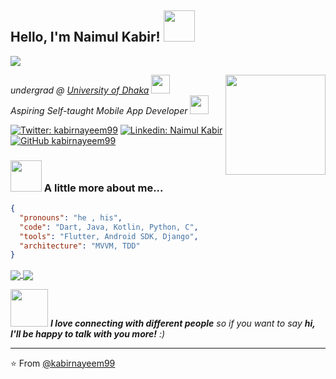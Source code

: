 
<!-- Header with the icon -->
<h2> Hello, I'm Naimul Kabir! <img src="https://media.giphy.com/media/H83F4AfL798AmtKXIL/giphy.gif" width="50"></h2>

<!-- Visitor count -->
![](https://visitor-badge.laobi.icu/badge?page_id=kabirnayeem99.kabirnayeem99)

<!-- Image of a guy coding alone -->
<img align='right' src="https://media.giphy.com/media/fwbzI2kV3Qrlpkh59e/giphy.gif" width="160">

<!-- about myself overview -->
<p>
<em>undergrad @ <a href="http://www.du.ac.bd">University of Dhaka</a>
<img src="https://media.giphy.com/media/fYSnHlufseco8Fh93Z/giphy.gif" width="30">
</br>
Aspiring Self-taught Mobile App Developer
<img src="https://media.giphy.com/media/WUlplcMpOCEmTGBtBW/giphy.gif" width="30"> 
</em></p>

<!-- Social media buttons -->
[![Twitter: kabirnayeem99](https://img.shields.io/twitter/follow/kabirnayeem99?style=social)](https://twitter.com/kabirnayeem99)
[![Linkedin: Naimul Kabir](https://img.shields.io/badge/-kabirnayeem99-blue?style=flat-square&logo=Linkedin&logoColor=white&link=https://www.linkedin.com/in/kabirnayeem99/)](https://www.linkedin.com/in/kabirnayeem99/)
[![GitHub kabirnayeem99](https://img.shields.io/github/followers/kabirnayeem99?label=follow&style=social)](https://github.com/kabirnayeem99)


<!-- A little bit about me -->
### <img src="https://media.giphy.com/media/VgCDAzcKvsR6OM0uWg/giphy.gif" width="50"> A little more about me...  

<!-- CV in JSON -->
```json
{
  "pronouns": "he , his",
  "code": "Dart, Java, Kotlin, Python, C",
  "tools": "Flutter, Android SDK, Django",
  "architecture": "MVVM, TDD"
}
```

<!-- Top used languages -->
<a href="https://wakatime.com/@kabirnayeem99">
  <img align="center" src="https://github-readme-stats.vercel.app/api/wakatime?username=kabirnayeem99&layout=compact&langs_count=10&theme=dark&hide=html,makefile,javascript,css,d,groovy" />
</a>
<a href="https://ionicabizau.github.io/github-profile-languages/?user=kabirnayeem99">
  <img align="center" src="https://github-readme-stats.vercel.app/api/top-langs/?username=kabirnayeem99&layout=compact&langs_count=10&theme=dark&hide=html,makefile,javascript,css,d" />
</a>

<!-- First footer -->
<img src="https://media.giphy.com/media/LnQjpWaON8nhr21vNW/giphy.gif" width="60"> <em><b>I love connecting with different people</b> so if you want to say <b>hi, I'll be happy to talk with you more!</b> :)</em>

---
<!-- Footer -->
⭐️ From [@kabirnayeem99](https://github.com/kabirnayeem99)


